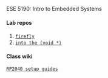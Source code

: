 ESE 5190: Intro to Embedded Systems

#### Lab repos
1. [`firefly`](https://github.com/lihzhao14/ese5190-2022-lab1-firefly-1)
2. [`into the (void *)`](https://github.com/lihzhao14/ese5190-2022-lab2-into-the-void-star)

#### Class wiki
[`RP2040 setup guides`](https://github.com/lihzhao14/ese5190_pico_setup_guide)
